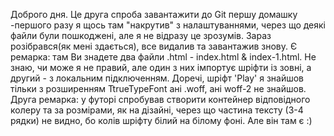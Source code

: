 Доброго дня.
Це друга спроба завантажити до Git першу домашку -першого разу я щось там "накрутив" з налаштуваннями, через що деякі файли були пошкоджені, але я не відразу це зрозумів. 
Зараз розібрався(як мені здається), все видалив та завантажив знову.
Є ремарка: там Ви знадете два файли .html - index.html & index-1.html. Не знаю, чи може я не правий, але один з них імпортує шріфти із зовні, а другий - з локальним підключенням.
Доречі, шріфт 'Play' я знайшов тільки з розширенням TtrueTypeFont ані .woff, ані woff-2 не знайшов.
Друга ремарка: у футорі спробував створити контейнер  відповідного колеру та за розмірами, як на дізайні, через що частина тексту (3-4 рядки) не видно, бо колів шріфту білий на білому фоні. 
Але він там є :)

